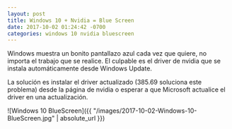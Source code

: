 ```yaml
---
layout: post
title: Windows 10 + Nvidia = Blue Screen
date: 2017-10-02 01:24:42 -0700
categories: windows 10 nvidia bluescreen
---
```


Windows muestra un bonito pantallazo azul cada vez que quiere, no importa el trabajo que se realice. El culpable es el driver de nvidia que se instala automáticamente desde Windows Update.

La solución es instalar el driver actualizado (385.69 soluciona este problema) desde la página de nvidia o esperar a que Microsoft actualice el driver en una actualización.

![Windows 10 BlueScreen]({{ "/images/2017-10-02-Windows-10-BlueScreen.jpg" | absolute_url }})